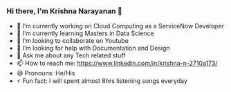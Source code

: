 ### Hi there, I'm Krishna Narayanan 👋


- 🔭 I’m currently working on Cloud Computing as a ServiceNow Developer
- 🌱 I’m currently learning Masters in Data Science
- 👯 I’m looking to collaborate on Youtube
- 🤔 I’m looking for help with Documentation and Design
- 💬 Ask me about any Tech related stuff
- 📫 How to reach me: https://www.linkedin.com/in/krishna-n-2710a173/
- 😄 Pronouns: He/His
- ⚡ Fun fact: I will spent almost 8hrs listening songs everyday
